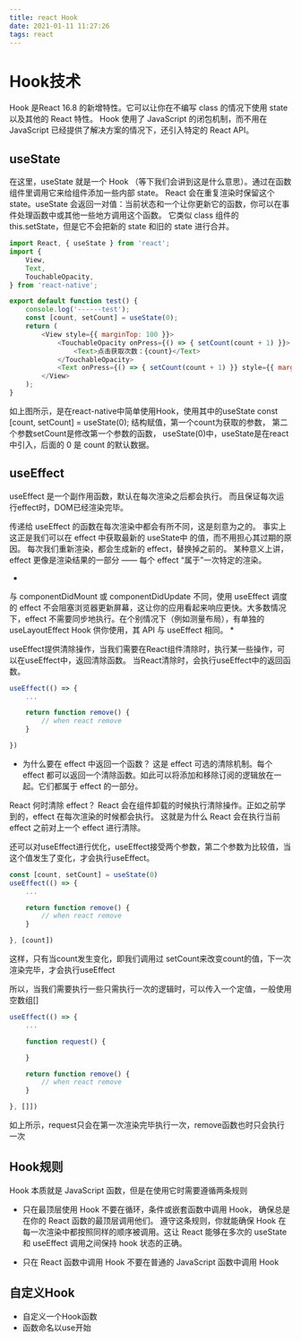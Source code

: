 ```yaml
---
title: react Hook
date: 2021-01-11 11:27:26
tags: react
---
```



# Hook技术

Hook 是React 16.8 的新增特性。它可以让你在不编写 class 的情况下使用 state 以及其他的 React 特性。
Hook 使用了 JavaScript 的闭包机制，而不用在 JavaScript 已经提供了解决方案的情况下，还引入特定的 React API。


## useState

在这里，useState 就是一个 Hook （等下我们会讲到这是什么意思）。通过在函数组件里调用它来给组件添加一些内部 state。
React 会在重复渲染时保留这个 state。useState 会返回一对值：当前状态和一个让你更新它的函数，你可以在事件处理函数中或其他一些地方调用这个函数。
它类似 class 组件的 this.setState，但是它不会把新的 state 和旧的 state 进行合并。

```js
import React, { useState } from 'react';
import {
    View,
    Text,
    TouchableOpacity,
} from 'react-native';

export default function test() {
    console.log('------test');
    const [count, setCount] = useState(0);
    return (
        <View style={{ marginTop: 100 }}>
            <TouchableOpacity onPress={() => { setCount(count + 1) }}>
                <Text>点击获取次数：{count}</Text>
            </TouchableOpacity>
            <Text onPress={() => { setCount(count + 1) }} style={{ marginTop: 100, fontSize: 30 }}>test</Text>
        </View>
    );
}

```
如上图所示，是在react-native中简单使用Hook，使用其中的useState
const [count, setCount] = useState(0);
结构赋值，第一个count为获取的参数，
第二个参数setCount是修改第一个参数的函数，
useState(0)中，useState是在react中引入，后面的 0 是 count 的默认数据。


## useEffect

useEffect 是一个副作用函数，默认在每次渲染之后都会执行。
而且保证每次运行effect时，DOM已经渲染完毕。

传递给 useEffect 的函数在每次渲染中都会有所不同，这是刻意为之的。
事实上这正是我们可以在 effect 中获取最新的 useState中 的值，而不用担心其过期的原因。
每次我们重新渲染，都会生成新的 effect，替换掉之前的。
某种意义上讲，effect 更像是渲染结果的一部分 —— 每个 effect “属于”一次特定的渲染。

* 
与 componentDidMount 或 componentDidUpdate 不同，使用 useEffect 调度的 effect 不会阻塞浏览器更新屏幕，这让你的应用看起来响应更快。大多数情况下，effect 不需要同步地执行。在个别情况下（例如测量布局），有单独的 useLayoutEffect Hook 供你使用，其 API 与 useEffect 相同。
* 

useEffect提供清除操作，当我们需要在React组件清除时，执行某一些操作，可以在useEffect中，返回清除函数。
当React清除时，会执行useEffect中的返回函数。

```js
useEffect(() => {
    ...

    return function remove() {
        // when react remove 
    }

})
```

* 为什么要在 effect 中返回一个函数？ 这是 effect 可选的清除机制。每个 effect 都可以返回一个清除函数。如此可以将添加和移除订阅的逻辑放在一起。它们都属于 effect 的一部分。

React 何时清除 effect？ React 会在组件卸载的时候执行清除操作。正如之前学到的，effect 在每次渲染的时候都会执行。
这就是为什么 React 会在执行当前 effect 之前对上一个 effect 进行清除。


还可以对useEffect进行优化，useEffect接受两个参数，第二个参数为比较值，当这个值发生了变化，才会执行useEffect。


```js
const [count, setCount] = useState(0)
useEffect(() => {
    ...

    return function remove() {
        // when react remove 
    }

}, [count])

```

这样，只有当count发生变化，即我们调用过 setCount来改变count的值，下一次渲染完毕，才会执行useEffect

所以，当我们需要执行一些只需执行一次的逻辑时，可以传入一个定值，一般使用空数组[]

```js
useEffect(() => {
    ...

    function request() {

    }

    return function remove() {
        // when react remove 
    }

}, []])

```

如上所示，request只会在第一次渲染完毕执行一次，remove函数也时只会执行一次


## Hook规则

Hook 本质就是 JavaScript 函数，但是在使用它时需要遵循两条规则

* 只在最顶层使用 Hook
    不要在循环，条件或嵌套函数中调用 Hook， 确保总是在你的 React 函数的最顶层调用他们。
    遵守这条规则，你就能确保 Hook 在每一次渲染中都按照同样的顺序被调用。这让 React 能够在多次的 useState 和 useEffect 调用之间保持 hook 状态的正确。

* 只在 React 函数中调用 Hook
    不要在普通的 JavaScript 函数中调用 Hook



## 自定义Hook

* 自定义一个Hook函数
* 函数命名以use开始


